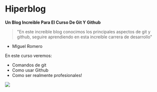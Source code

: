 # Hiperblog
**Un Blog Increible Para El Curso De Git Y Github**

> "En este increible blog conocimos los principales aspectos de git y github, seguire aprendiendo en esta increible carrera de desarrollo"
- MIguel Romero

En este curso veremos:

* Comandos de git
* Como usar Github
* Como ser realmente profesionales!

![](https://cdn-icons-png.flaticon.com/512/25/25231.png)
